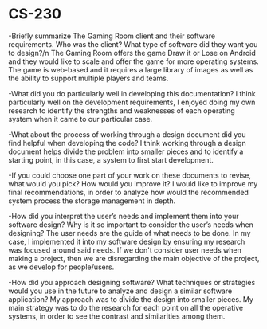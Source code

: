 # CS-230

-Briefly summarize The Gaming Room client and their software requirements. Who was the client? What type of software did they want you to design?/n
The Gaming Room offers the game Draw it or Lose on Android and they would like to scale and offer the game for more operating systems. The game is web-based and it requires a large library of images as well as the ability to support multiple players and teams.

-What did you do particularly well in developing this documentation?
I think particularly well on the development requirements, I enjoyed doing my own research to identify the strengths and weaknesses of each operating system when it came to our particular case.
 
-What about the process of working through a design document did you find helpful when developing the code?
I think working through a design document helps divide the problem into smaller pieces and to identify a starting point, in this case, a system to first start development. 

-If you could choose one part of your work on these documents to revise, what would you pick? How would you improve it?
I would like to improve my final recommendations, in order to analyze how would the recommended system process the storage management in depth.

-How did you interpret the user’s needs and implement them into your software design? Why is it so important to consider the user’s needs when designing?
The user needs are the guide of what needs to be done. In my case, I implemented it into my software design by ensuring my research was focused around said needs. If we don't consider user needs when making a project, then we are disregarding the main objective of the project, as we develop for people/users.

-How did you approach designing software? What techniques or strategies would you use in the future to analyze and design a similar software application?
My approach was to divide the design into smaller pieces. My main strategy was to do the research for each point on all the operative systems, in order to see the contrast and similarities among them.
